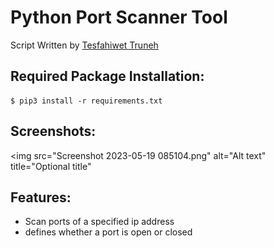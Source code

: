 # Python Port Scanner Tool

Script Written by [Tesfahiwet Truneh](https://github.com/BlackCobra29-bit)

## Required Package Installation:

	$ pip3 install -r requirements.txt

## Screenshots:

<img src="Screenshot 2023-05-19 085104.png" alt="Alt text" title="Optional title"
     
## Features:
- Scan ports of a specified ip address
- defines whether a port is open or closed
